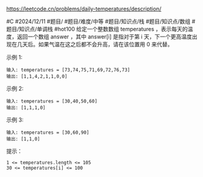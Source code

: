 https://leetcode.cn/problems/daily-temperatures/description/

#C #2024/12/11 #题目/ #题目/难度/中等 #题目/知识点/栈 #题目/知识点/数组 #题目/知识点/单调栈 #hot100
给定一个整数数组 temperatures ，表示每天的温度，返回一个数组 answer ，其中 answer[i] 是指对于第 i 天，下一个更高温度出现在几天后。如果气温在这之后都不会升高，请在该位置用 0 来代替。

 

示例 1:
```
输入: temperatures = [73,74,75,71,69,72,76,73]
输出: [1,1,4,2,1,1,0,0]
```
示例 2:
```
输入: temperatures = [30,40,50,60]
输出: [1,1,1,0]
```
示例 3:
```
输入: temperatures = [30,60,90]
输出: [1,1,0]
 ```

提示：
```
1 <= temperatures.length <= 105
30 <= temperatures[i] <= 100
```